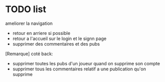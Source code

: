 # TODO list
ameliorer la navigation
- retour en arriere si possible
- retour a l'accueil sur le login et le signn page
- supprimer des commentaires et des pubs

[Remarque] coté back:
- supprimer toutes les pubs d'un joueur quand on supprime son compte
- supprimer tous les commentaires relatif a une publication qu'on supprime
